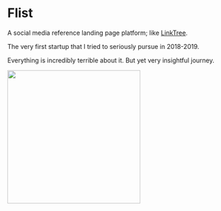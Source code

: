 # Flist
A social media reference landing page platform; like [LinkTree](https://linktr.ee/).

The very first startup that I tried to seriously pursue in 2018-2019.

Everything is incredibly terrible about it. But yet very insightful journey.

<img src="https://github.com/romatallinn/flist-legacy/blob/main/flist-extras/Flist%20Media/App%20Store/Screenshots/tmp2.png?raw=true" width="300">